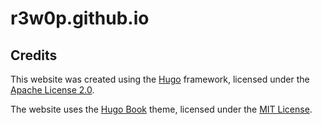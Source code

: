 # r3w0p.github.io

## Credits

This website was created using the [Hugo](https://github.com/gohugoio/hugo) framework, licensed under the [Apache License 2.0](https://github.com/gohugoio/hugo/blob/master/LICENSE).

The website uses the [Hugo Book](https://github.com/alex-shpak/hugo-book) theme, licensed under the [MIT License](https://github.com/alex-shpak/hugo-book/blob/master/LICENSE).
